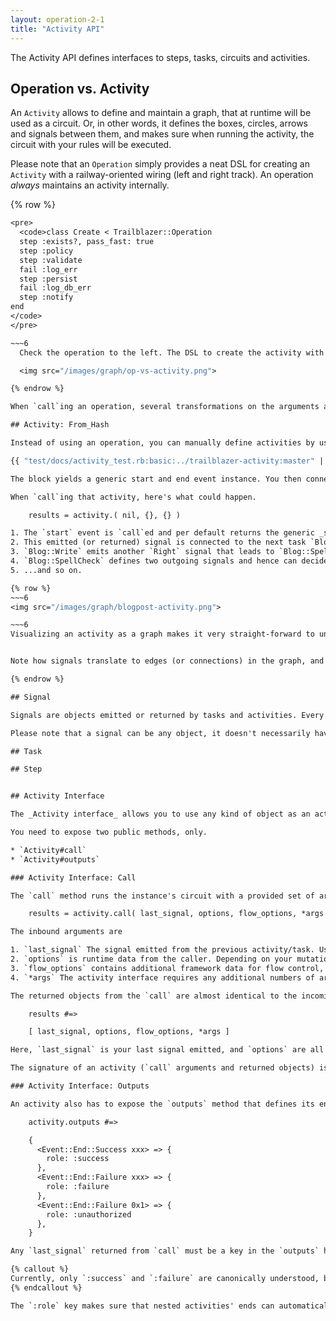 ```yaml
---
layout: operation-2-1
title: "Activity API"
---
```


The Activity API defines interfaces to steps, tasks, circuits and activities.

## Operation vs. Activity

An `Activity` allows to define and maintain a graph, that at runtime will be used as a circuit. Or, in other words, it defines the boxes, circles, arrows and signals between them, and makes sure when running the activity, the circuit with your rules will be executed.

Please note that an `Operation` simply provides a neat DSL for creating an `Activity` with a railway-oriented wiring (left and right track). An operation _always_ maintains an activity internally.

{% row %}
~~~6
<pre>
  <code>class Create < Trailblazer::Operation
  step :exists?, pass_fast: true
  step :policy
  step :validate
  fail :log_err
  step :persist
  fail :log_db_err
  step :notify
end
</code>
</pre>

~~~6
  Check the operation to the left. The DSL to create the activity with its graph is very different to `Activity`, but the outcome is a simple activity instance.

  <img src="/images/graph/op-vs-activity.png">

{% endrow %}

When `call`ing an operation, several transformations on the arguments are applied, and those are passed to the `Activity#call` invocation. After the activity finished, its output is transformed into a `Result` object.

## Activity: From_Hash

Instead of using an operation, you can manually define activities by using the `Activity.from_hash` builder.

{{ "test/docs/activity_test.rb:basic:../trailblazer-activity:master" | tsnippet }}

The block yields a generic start and end event instance. You then connect every _task_ in that hash (hash keys) to another task or event via the emitted _signal_.

When `call`ing that activity, here's what could happen.

    results = activity.( nil, {}, {} )

1. The `start` event is `call`ed and per default returns the generic _signal_`Trailblazer::Circuit::Right`.
2. This emitted (or returned) signal is connected to the next task `Blog::Write`, which is now `call`ed.
3. `Blog::Write` emits another `Right` signal that leads to `Blog::SpellCheck` being `call`ed.
4. `Blog::SpellCheck` defines two outgoing signals and hence can decide what next task to call by emitting either `Right` if the spell check was ok, or `Left` if the post contains typos.
5. ...and so on.

{% row %}
~~~6
<img src="/images/graph/blogpost-activity.png">

~~~6
Visualizing an activity as a graph makes it very straight-forward to understanding the mechanics of the flow.


Note how signals translate to edges (or connections) in the graph, and tasks become vertices (or nodes).

{% endrow %}

## Signal

Signals are objects emitted or returned by tasks and activities. Every signal a task returns needs to be wired to a following task or event in the circuit. Otherwise, you will see a `IllegalOutputSignalError` from the circuit at run-time.

Please note that a signal can be any object, it doesn't necessarily have to be `Circuit::Right` or `Circuit::Left`. These are simple generic library signals, but you can use strings, your own classes or whatever else makes sense for you.

## Task

## Step


## Activity Interface

The _Activity interface_ allows you to use any kind of object as an activity, as long as it follows this interface. This is especially helpful when composing complex workflows where activities call activities, etc. as it doesn't limit you to operations, only.

You need to expose two public methods, only.

* `Activity#call`
* `Activity#outputs`

### Activity Interface: Call

The `call` method runs the instance's circuit with a provided set of arguments.

    results = activity.call( last_signal, options, flow_options, *args )

The inbound arguments are

1. `last_signal` The signal emitted from the previous activity/task. Usually, this is ignored, but it allows you to start the activity from some other point, depending on that `last_signal`. Sometimes, that signal is also called _direction_ in the code base.
2. `options` is runtime data from the caller. Depending on your mutation strategy, this should be treated as immutable.
3. `flow_options` contains additional framework data for flow control, the task wraps, tracing, etc. Leave this alone unless you know what you're doing.
4. `*args` The activity interface requires any additional numbers of arguments to be accepted (and returned!).

The returned objects from the `call` are almost identical to the incoming.

    results #=>

    [ last_signal, options, flow_options, *args ]

Here, `last_signal` is your last signal emitted, and `options` are all old options plus whatever your activity added. All additional arguments must be returned in the same order.

The signature of an activity (`call` arguments and returned objects) is also known as _Task interface_.

### Activity Interface: Outputs

An activity also has to expose the `outputs` method that defines its end events with semantic data.

    activity.outputs #=>

    {
      <Event::End::Success xxx> => {
        role: :success
      },
      <Event::End::Failure xxx> => {
        role: :failure
      },
      <Event::End::Failure 0x1> => {
        role: :unauthorized
      },
    }

Any `last_signal` returned from `call` must be a key in the `outputs` hash. The value hash must contain the key `:role` that specifies a semantical purpose what this end event represents.

{% callout %}
Currently, only `:success` and `:failure` are canonically understood, but with the emerge of the `activity` gem, we expect more standardized ends to come.
{% endcallout %}

The `:role` key makes sure that nested activities' ends can automatically be connected in the composing, outer activity.




